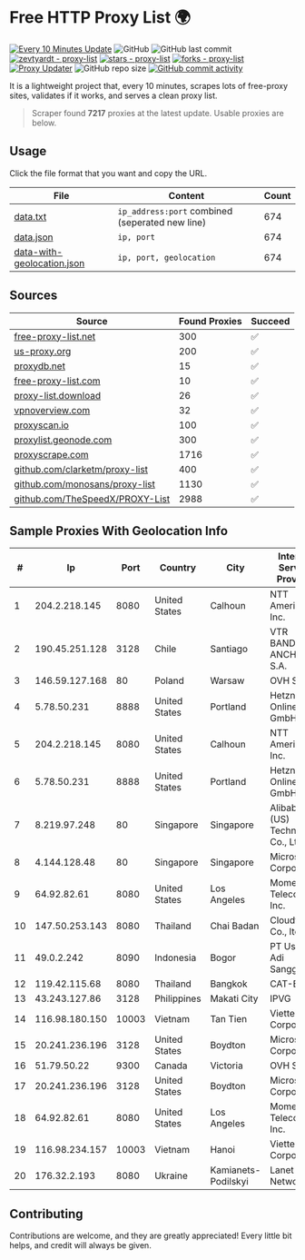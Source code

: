 
# Free HTTP Proxy List 🌍

[![Every 10 Minutes Update](https://github.com/mertguvencli/http-proxy-list/actions/workflows/main.yml/badge.svg?branch=main)](https://github.com/mertguvencli/http-proxy-list/actions/workflows/main.yml)
![GitHub](https://img.shields.io/github/license/mertguvencli/http-proxy-list)
![GitHub last commit](https://img.shields.io/github/last-commit/mertguvencli/http-proxy-list)
[![zevtyardt - proxy-list](https://img.shields.io/static/v1?label=zevtyardt&message=proxy-list&color=blue&logo=github)](https://github.com/zevtyardt/proxy-list "Go to GitHub repo")
[![stars - proxy-list](https://img.shields.io/github/stars/zevtyardt/proxy-list?style=social)](https://github.com/zevtyardt/proxy-list)
[![forks - proxy-list](https://img.shields.io/github/forks/zevtyardt/proxy-list?style=social)](https://github.com/zevtyardt/proxy-list)
[![Proxy Updater](https://github.com/zevtyardt/proxy-list/workflows/Proxy%20Updater/badge.svg)](https://github.com/zevtyardt/proxy-list/actions?query=workflow:"Proxy+Updater")
![GitHub repo size](https://img.shields.io/github/repo-size/zevtyardt/proxy-list)
[![GitHub commit activity](https://img.shields.io/github/commit-activity/m/zevtyardt/proxy-list?logo=commits)](https://github.com/zevtyardt/proxy-list/commits/main)

It is a lightweight project that, every 10 minutes, scrapes lots of free-proxy sites, validates if it works, and serves a clean proxy list.

> Scraper found **7217** proxies at the latest update. Usable proxies are below.

## Usage

Click the file format that you want and copy the URL.

|File|Content|Count|
|----|-------|-----|
|[data.txt](https://raw.githubusercontent.com/mertguvencli/http-proxy-list/main/proxy-list/data.txt)|`ip_address:port` combined (seperated new line)|674|
|[data.json](https://raw.githubusercontent.com/mertguvencli/http-proxy-list/main/proxy-list/data.json)|`ip, port`|674|
|[data-with-geolocation.json](https://raw.githubusercontent.com/mertguvencli/http-proxy-list/main/proxy-list/data-with-geolocation.json)|`ip, port, geolocation`|674|

## Sources

|Source|Found Proxies|Succeed|
|------|-------------|-------|
|[free-proxy-list.net](https://free-proxy-list.net)|300|✅|
|[us-proxy.org](https://www.us-proxy.org)|200|✅|
|[proxydb.net](http://proxydb.net)|15|✅|
|[free-proxy-list.com](https://free-proxy-list.com/?page=&port=&type%5B%5D=http&type%5B%5D=https&up_time=0&search=Search)|10|✅|
|[proxy-list.download](https://www.proxy-list.download/HTTP)|26|✅|
|[vpnoverview.com](https://vpnoverview.com/privacy/anonymous-browsing/free-proxy-servers)|32|✅|
|[proxyscan.io](https://www.proxyscan.io)|100|✅|
|[proxylist.geonode.com](https://proxylist.geonode.com/api/proxy-list?limit=300&page=1&sort_by=lastChecked&sort_type=desc&protocols=http,https)|300|✅|
|[proxyscrape.com](https://api.proxyscrape.com/v2/?request=displayproxies&protocol=http&timeout=10000&country=all&ssl=all&anonymity=all)|1716|✅|
|[github.com/clarketm/proxy-list](https://raw.githubusercontent.com/clarketm/proxy-list/master/proxy-list-raw.txt)|400|✅|
|[github.com/monosans/proxy-list](https://raw.githubusercontent.com/monosans/proxy-list/main/proxies/http.txt)|1130|✅|
|[github.com/TheSpeedX/PROXY-List](https://raw.githubusercontent.com/TheSpeedX/PROXY-List/master/http.txt)|2988|✅|


## Sample Proxies With Geolocation Info

|#|Ip|Port|Country|City|Internet Service Provider|
|-|--|----|-------|----|-------------------------|
|1|204.2.218.145|8080|United States|Calhoun|NTT America, Inc.|
|2|190.45.251.128|3128|Chile|Santiago|VTR BANDA ANCHA S.A.|
|3|146.59.127.168|80|Poland|Warsaw|OVH SAS|
|4|5.78.50.231|8888|United States|Portland|Hetzner Online GmbH|
|5|204.2.218.145|8080|United States|Calhoun|NTT America, Inc.|
|6|5.78.50.231|8888|United States|Portland|Hetzner Online GmbH|
|7|8.219.97.248|80|Singapore|Singapore|Alibaba (US) Technology Co., Ltd.|
|8|4.144.128.48|80|Singapore|Singapore|Microsoft Corporation|
|9|64.92.82.61|8080|United States|Los Angeles|Momentum Telecom, Inc.|
|10|147.50.253.143|8080|Thailand|Chai Badan|Cloudforest Co., ltd.|
|11|49.0.2.242|8090|Indonesia|Bogor|PT Usaha Adi Sanggoro|
|12|119.42.115.68|8080|Thailand|Bangkok|CAT-BB|
|13|43.243.127.86|3128|Philippines|Makati City|IPVG|
|14|116.98.180.150|10003|Vietnam|Tan Tien|Viettel Corporation|
|15|20.241.236.196|3128|United States|Boydton|Microsoft Corporation|
|16|51.79.50.22|9300|Canada|Victoria|OVH SAS|
|17|20.241.236.196|3128|United States|Boydton|Microsoft Corporation|
|18|64.92.82.61|8080|United States|Los Angeles|Momentum Telecom, Inc.|
|19|116.98.234.157|10003|Vietnam|Hanoi|Viettel Corporation|
|20|176.32.2.193|8080|Ukraine|Kamianets-Podilskyi|Lanet Network|



## Contributing

Contributions are welcome, and they are greatly appreciated! Every
little bit helps, and credit will always be given.

